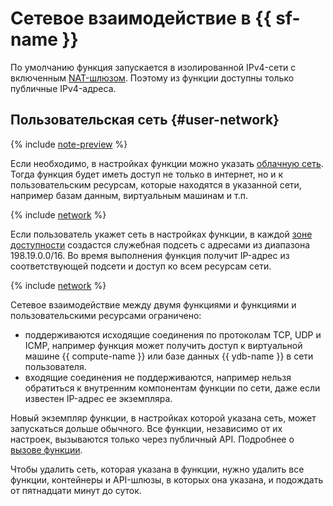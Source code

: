 # Сетевое взаимодействие в {{ sf-name }}

По умолчанию функция запускается в изолированной IPv4-сети с включенным [NAT-шлюзом](../../vpc/concepts/gateways.md). Поэтому из функции доступны только публичные IPv4-адреса.

## Пользовательская сеть {#user-network}

{% include [note-preview](../../_includes/note-preview.md) %}

Если необходимо, в настройках функции можно указать [облачную сеть](../../vpc/concepts/network.md#network). Тогда функция будет иметь доступ не только в интернет, но и к пользовательским ресурсам, которые находятся в указанной сети, например базам данным, виртуальным машинам и т.п.

{% include [network](../../_includes/functions/network.md) %}

Если пользователь укажет сеть в настройках функции, в каждой [зоне доступности](../../overview/concepts/geo-scope.md) создастся служебная подсеть с адресами из диапазона 198.19.0.0/16. Во время выполнения функция получит IP-адрес из соответствующей подсети и доступ ко всем ресурсам сети.

{% include [network](../../_includes/functions/network-note.md) %}

Сетевое взаимодействие между двумя функциями и функциями и пользовательскими ресурсами ограничено:
* поддерживаются исходящие соединения по протоколам TCP, UDP и ICMP, например функция может получить доступ к виртуальной машине {{ compute-name }} или базе данных {{ ydb-name }} в сети пользователя.
* входящие соединения не поддерживаются, например нельзя обратиться к внутренним компонентам функции по сети, даже если известен IP-адрес ее экземпляра.

Новый экземпляр функции, в настройках которой указана сеть, может запускаться дольше обычного. Все функции, независимо от их настроек, вызываются только через публичный API. Подробнее о [вызове функции](function-invoke.md).

Чтобы удалить сеть, которая указана в функции, нужно удалить все функции, контейнеры и API-шлюзы, в которых она указана, и подождать от пятнадцати минут до суток.
